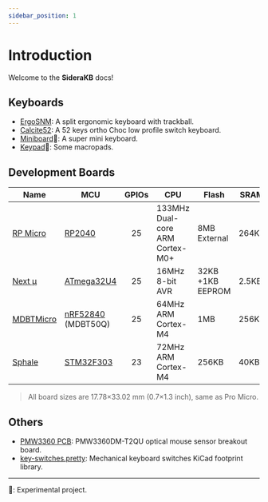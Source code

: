 ```yaml
---
sidebar_position: 1
---
```


# Introduction

Welcome to the **SideraKB** docs!

## Keyboards

- [ErgoSNM](/docs/ergosnm): A split ergonomic keyboard with trackball.
- [Calcite52](https://github.com/siderakb/calcite): A 52 keys ortho Choc low profile switch keyboard.
- [Miniboard](https://github.com/siderakb/miniboard)🧪: A super mini keyboard.
- [Keypad](https://github.com/siderakb/keypad)🧪: Some macropads.
## Development Boards

| Name                                                | MCU                                                                                  | GPIOs | CPU                             | Flash            | SRAM  |
| --------------------------------------------------- | ------------------------------------------------------------------------------------ | :---: | ------------------------------- | ---------------- | ----- |
| [RP Micro](https://github.com/siderakb/rp-micro)    | [RP2040](https://www.raspberrypi.com/products/rp2040/specifications/)                |  25   | 133MHz Dual-core ARM Cortex-M0+ | 8MB External     | 264KB |
| [Next μ](https://github.com/siderakb/next-micro)    | [ATmega32U4](https://www.microchip.com/en-us/product/atmega32u4)                     |  25   | 16MHz 8-bit AVR                 | 32KB +1KB EEPROM | 2.5KB |
| [MDBTMicro](https://github.com/siderakb/mdbt-micro) | [nRF52840](https://www.nordicsemi.com/products/nrf52840) (MDBT50Q)                   |  25   | 64MHz  ARM Cortex-M4            | 1MB              | 256KB |
| [Sphale](https://github.com/siderakb/sphale)        | [STM32F303](https://www.st.com/en/microcontrollers-microprocessors/stm32f303cc.html) |  23   | 72MHz  ARM Cortex-M4            | 256KB            | 40KB  |

> All board sizes are 17.78×33.02 mm (0.7×1.3 inch), same as Pro Micro.

## Others

- [PMW3360 PCB](https://github.com/siderakb/pmw3360-pcb): PMW3360DM-T2QU optical mouse sensor breakout board.
- [key-switches.pretty](https://github.com/siderakb/key-switches.pretty): Mechanical keyboard switches KiCad footprint library.

---

🧪: Experimental project.
